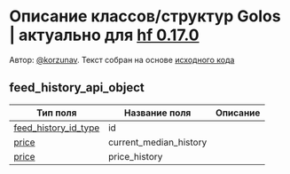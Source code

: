 # Описание классов/структур Golos | актуально для [hf 0.17.0](https://github.com/GolosChain/golos/releases/tag/v0.17.0)
Автор: [@korzunav](https://golos.io/@korzunav). Текст собран на основе [исходного кода](https://github.com/GolosChain/golos/tree/master/plugins/database_api/include/golos/plugins/database_api/api_objects/feed_history_api_object.hpp)
## feed_history_api_object


|Тип поля|Название поля|Описание|
|--------|-------------|--------|
|[feed_history_id_type](feed_history_id_type.md)|id||
|[price](price.md)|current_median_history||
|[price](price.md)|price_history||

